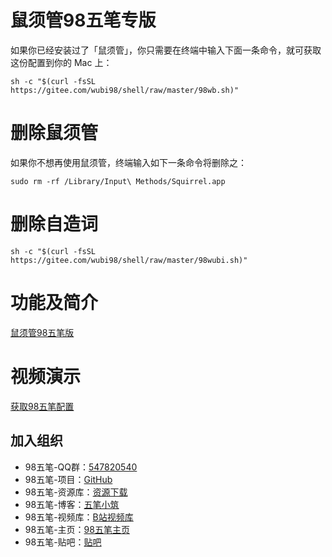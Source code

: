 # 鼠须管98五笔专版

如果你已经安装过了「鼠须管」，你只需要在终端中输入下面一条命令，就可获取这份配置到你的 Mac 上：


``````
sh -c "$(curl -fsSL https://gitee.com/wubi98/shell/raw/master/98wb.sh)"
``````

# 删除鼠须管

如果你不想再使用鼠须管，终端输入如下一条命令将删除之：

``````
sudo rm -rf /Library/Input\ Methods/Squirrel.app
``````



# 删除自造词

``````
sh -c "$(curl -fsSL https://gitee.com/wubi98/shell/raw/master/98wubi.sh)"
``````

# 功能及简介

[鼠须管98五笔版](https://wubi98.gitee.io/input%20method/2019/12/03/032.squirrel.html)


# 视频演示

[获取98五笔配置](https://www.bilibili.com/video/av81856489)


## 加入组织

<div class="content">
<ul>
<li>98五笔-QQ群：<a href="//shang.qq.com/wpa/qunwpa?idkey=26ae7c9099c6f37a78e0501329e179da09820470312195252a6927c565fcb995">547820540</a></li>
<li>98五笔-项目：<a href="https://github.com/yanhuacuo/98wubi-tables">GitHub</a></li>
<li>98五笔-资源库：<a href="https://wb98.gitee.io/">资源下载</a></li>
<li>98五笔-博客：<a href="https://wubi98.gitee.io/">五笔小筑</a></li>
<li>98五笔-视频库：<a href="https://space.bilibili.com/13979976">B站视频库</a></li>
<li>98五笔-主页：<a href="http://www.98wubi.com/">98五笔主页</a></li>
<li>98五笔-贴吧：<a href="http://tieba.baidu.com/f?kw=98%E4%BA%94%E7%AC%94&ie=utf-8&tab=main">贴吧</a></li>
</ul>
</div>
